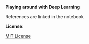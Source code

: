 **Playing around with Deep Learning**

References are linked in the notebook

**License**:

[MIT License](LICENSE.txt)